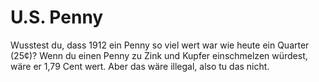 # U.S. Penny

Wusstest du, dass 1912 ein Penny so viel wert war wie heute ein Quarter (25¢)?
Wenn du einen Penny zu Zink und Kupfer einschmelzen würdest, wäre er 1,79 Cent
wert. Aber das wäre illegal, also tu das nicht.

